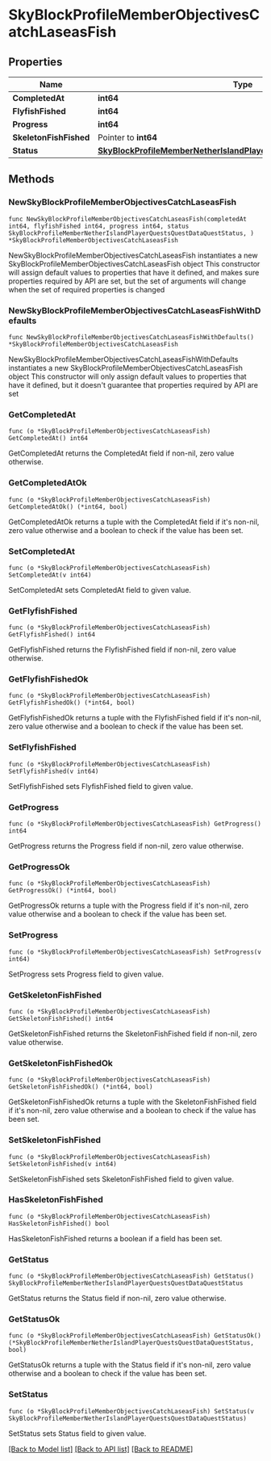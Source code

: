 # SkyBlockProfileMemberObjectivesCatchLaseasFish

## Properties

Name | Type | Description | Notes
------------ | ------------- | ------------- | -------------
**CompletedAt** | **int64** |  | 
**FlyfishFished** | **int64** |  | 
**Progress** | **int64** |  | 
**SkeletonFishFished** | Pointer to **int64** |  | [optional] 
**Status** | [**SkyBlockProfileMemberNetherIslandPlayerQuestsQuestDataQuestStatus**](SkyBlockProfileMemberNetherIslandPlayerQuestsQuestDataQuestStatus.md) |  | 

## Methods

### NewSkyBlockProfileMemberObjectivesCatchLaseasFish

`func NewSkyBlockProfileMemberObjectivesCatchLaseasFish(completedAt int64, flyfishFished int64, progress int64, status SkyBlockProfileMemberNetherIslandPlayerQuestsQuestDataQuestStatus, ) *SkyBlockProfileMemberObjectivesCatchLaseasFish`

NewSkyBlockProfileMemberObjectivesCatchLaseasFish instantiates a new SkyBlockProfileMemberObjectivesCatchLaseasFish object
This constructor will assign default values to properties that have it defined,
and makes sure properties required by API are set, but the set of arguments
will change when the set of required properties is changed

### NewSkyBlockProfileMemberObjectivesCatchLaseasFishWithDefaults

`func NewSkyBlockProfileMemberObjectivesCatchLaseasFishWithDefaults() *SkyBlockProfileMemberObjectivesCatchLaseasFish`

NewSkyBlockProfileMemberObjectivesCatchLaseasFishWithDefaults instantiates a new SkyBlockProfileMemberObjectivesCatchLaseasFish object
This constructor will only assign default values to properties that have it defined,
but it doesn't guarantee that properties required by API are set

### GetCompletedAt

`func (o *SkyBlockProfileMemberObjectivesCatchLaseasFish) GetCompletedAt() int64`

GetCompletedAt returns the CompletedAt field if non-nil, zero value otherwise.

### GetCompletedAtOk

`func (o *SkyBlockProfileMemberObjectivesCatchLaseasFish) GetCompletedAtOk() (*int64, bool)`

GetCompletedAtOk returns a tuple with the CompletedAt field if it's non-nil, zero value otherwise
and a boolean to check if the value has been set.

### SetCompletedAt

`func (o *SkyBlockProfileMemberObjectivesCatchLaseasFish) SetCompletedAt(v int64)`

SetCompletedAt sets CompletedAt field to given value.


### GetFlyfishFished

`func (o *SkyBlockProfileMemberObjectivesCatchLaseasFish) GetFlyfishFished() int64`

GetFlyfishFished returns the FlyfishFished field if non-nil, zero value otherwise.

### GetFlyfishFishedOk

`func (o *SkyBlockProfileMemberObjectivesCatchLaseasFish) GetFlyfishFishedOk() (*int64, bool)`

GetFlyfishFishedOk returns a tuple with the FlyfishFished field if it's non-nil, zero value otherwise
and a boolean to check if the value has been set.

### SetFlyfishFished

`func (o *SkyBlockProfileMemberObjectivesCatchLaseasFish) SetFlyfishFished(v int64)`

SetFlyfishFished sets FlyfishFished field to given value.


### GetProgress

`func (o *SkyBlockProfileMemberObjectivesCatchLaseasFish) GetProgress() int64`

GetProgress returns the Progress field if non-nil, zero value otherwise.

### GetProgressOk

`func (o *SkyBlockProfileMemberObjectivesCatchLaseasFish) GetProgressOk() (*int64, bool)`

GetProgressOk returns a tuple with the Progress field if it's non-nil, zero value otherwise
and a boolean to check if the value has been set.

### SetProgress

`func (o *SkyBlockProfileMemberObjectivesCatchLaseasFish) SetProgress(v int64)`

SetProgress sets Progress field to given value.


### GetSkeletonFishFished

`func (o *SkyBlockProfileMemberObjectivesCatchLaseasFish) GetSkeletonFishFished() int64`

GetSkeletonFishFished returns the SkeletonFishFished field if non-nil, zero value otherwise.

### GetSkeletonFishFishedOk

`func (o *SkyBlockProfileMemberObjectivesCatchLaseasFish) GetSkeletonFishFishedOk() (*int64, bool)`

GetSkeletonFishFishedOk returns a tuple with the SkeletonFishFished field if it's non-nil, zero value otherwise
and a boolean to check if the value has been set.

### SetSkeletonFishFished

`func (o *SkyBlockProfileMemberObjectivesCatchLaseasFish) SetSkeletonFishFished(v int64)`

SetSkeletonFishFished sets SkeletonFishFished field to given value.

### HasSkeletonFishFished

`func (o *SkyBlockProfileMemberObjectivesCatchLaseasFish) HasSkeletonFishFished() bool`

HasSkeletonFishFished returns a boolean if a field has been set.

### GetStatus

`func (o *SkyBlockProfileMemberObjectivesCatchLaseasFish) GetStatus() SkyBlockProfileMemberNetherIslandPlayerQuestsQuestDataQuestStatus`

GetStatus returns the Status field if non-nil, zero value otherwise.

### GetStatusOk

`func (o *SkyBlockProfileMemberObjectivesCatchLaseasFish) GetStatusOk() (*SkyBlockProfileMemberNetherIslandPlayerQuestsQuestDataQuestStatus, bool)`

GetStatusOk returns a tuple with the Status field if it's non-nil, zero value otherwise
and a boolean to check if the value has been set.

### SetStatus

`func (o *SkyBlockProfileMemberObjectivesCatchLaseasFish) SetStatus(v SkyBlockProfileMemberNetherIslandPlayerQuestsQuestDataQuestStatus)`

SetStatus sets Status field to given value.



[[Back to Model list]](../README.md#documentation-for-models) [[Back to API list]](../README.md#documentation-for-api-endpoints) [[Back to README]](../README.md)


